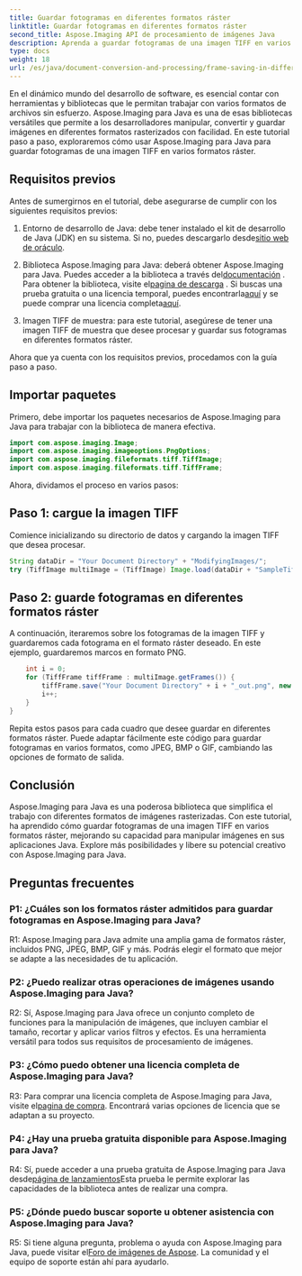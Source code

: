 ```yaml
---
title: Guardar fotogramas en diferentes formatos ráster
linktitle: Guardar fotogramas en diferentes formatos ráster
second_title: Aspose.Imaging API de procesamiento de imágenes Java
description: Aprenda a guardar fotogramas de una imagen TIFF en varios formatos ráster utilizando Aspose.Imaging para Java. Mejore la manipulación de imágenes en sus aplicaciones Java.
type: docs
weight: 18
url: /es/java/document-conversion-and-processing/frame-saving-in-different-raster-formats/
---
```

En el dinámico mundo del desarrollo de software, es esencial contar con herramientas y bibliotecas que le permitan trabajar con varios formatos de archivos sin esfuerzo. Aspose.Imaging para Java es una de esas bibliotecas versátiles que permite a los desarrolladores manipular, convertir y guardar imágenes en diferentes formatos rasterizados con facilidad. En este tutorial paso a paso, exploraremos cómo usar Aspose.Imaging para Java para guardar fotogramas de una imagen TIFF en varios formatos ráster.

## Requisitos previos

Antes de sumergirnos en el tutorial, debe asegurarse de cumplir con los siguientes requisitos previos:

1.  Entorno de desarrollo de Java: debe tener instalado el kit de desarrollo de Java (JDK) en su sistema. Si no, puedes descargarlo desde[sitio web de oráculo](https://www.oracle.com/java/technologies/javase-downloads).

2.  Biblioteca Aspose.Imaging para Java: deberá obtener Aspose.Imaging para Java. Puedes acceder a la biblioteca a través del[documentación](https://reference.aspose.com/imaging/java/) . Para obtener la biblioteca, visite el[pagina de descarga](https://releases.aspose.com/imaging/java/) . Si buscas una prueba gratuita o una licencia temporal, puedes encontrarla[aquí](https://releases.aspose.com/) y se puede comprar una licencia completa[aquí](https://purchase.aspose.com/buy).

3. Imagen TIFF de muestra: para este tutorial, asegúrese de tener una imagen TIFF de muestra que desee procesar y guardar sus fotogramas en diferentes formatos ráster.

Ahora que ya cuenta con los requisitos previos, procedamos con la guía paso a paso.

## Importar paquetes

Primero, debe importar los paquetes necesarios de Aspose.Imaging para Java para trabajar con la biblioteca de manera efectiva.

```java
import com.aspose.imaging.Image;
import com.aspose.imaging.imageoptions.PngOptions;
import com.aspose.imaging.fileformats.tiff.TiffImage;
import com.aspose.imaging.fileformats.tiff.TiffFrame;
```

Ahora, dividamos el proceso en varios pasos:

## Paso 1: cargue la imagen TIFF

Comience inicializando su directorio de datos y cargando la imagen TIFF que desea procesar.

```java
String dataDir = "Your Document Directory" + "ModifyingImages/";
try (TiffImage multiImage = (TiffImage) Image.load(dataDir + "SampleTiff1.tiff")) {
```

## Paso 2: guarde fotogramas en diferentes formatos ráster

A continuación, iteraremos sobre los fotogramas de la imagen TIFF y guardaremos cada fotograma en el formato ráster deseado. En este ejemplo, guardaremos marcos en formato PNG.

```java
    int i = 0;
    for (TiffFrame tiffFrame : multiImage.getFrames()) {
        tiffFrame.save("Your Document Directory" + i + "_out.png", new PngOptions());
        i++;
    }
}
```

Repita estos pasos para cada cuadro que desee guardar en diferentes formatos ráster. Puede adaptar fácilmente este código para guardar fotogramas en varios formatos, como JPEG, BMP o GIF, cambiando las opciones de formato de salida.

## Conclusión

Aspose.Imaging para Java es una poderosa biblioteca que simplifica el trabajo con diferentes formatos de imágenes rasterizadas. Con este tutorial, ha aprendido cómo guardar fotogramas de una imagen TIFF en varios formatos ráster, mejorando su capacidad para manipular imágenes en sus aplicaciones Java. Explore más posibilidades y libere su potencial creativo con Aspose.Imaging para Java.

## Preguntas frecuentes

### P1: ¿Cuáles son los formatos ráster admitidos para guardar fotogramas en Aspose.Imaging para Java?

R1: Aspose.Imaging para Java admite una amplia gama de formatos ráster, incluidos PNG, JPEG, BMP, GIF y más. Podrás elegir el formato que mejor se adapte a las necesidades de tu aplicación.

### P2: ¿Puedo realizar otras operaciones de imágenes usando Aspose.Imaging para Java?

R2: Sí, Aspose.Imaging para Java ofrece un conjunto completo de funciones para la manipulación de imágenes, que incluyen cambiar el tamaño, recortar y aplicar varios filtros y efectos. Es una herramienta versátil para todos sus requisitos de procesamiento de imágenes.

### P3: ¿Cómo puedo obtener una licencia completa de Aspose.Imaging para Java?

 R3: Para comprar una licencia completa de Aspose.Imaging para Java, visite el[pagina de compra](https://purchase.aspose.com/buy). Encontrará varias opciones de licencia que se adaptan a su proyecto.

### P4: ¿Hay una prueba gratuita disponible para Aspose.Imaging para Java?

 R4: Sí, puede acceder a una prueba gratuita de Aspose.Imaging para Java desde[página de lanzamientos](https://releases.aspose.com/)Esta prueba le permite explorar las capacidades de la biblioteca antes de realizar una compra.

### P5: ¿Dónde puedo buscar soporte u obtener asistencia con Aspose.Imaging para Java?

 R5: Si tiene alguna pregunta, problema o ayuda con Aspose.Imaging para Java, puede visitar el[Foro de imágenes de Aspose](https://forum.aspose.com/). La comunidad y el equipo de soporte están ahí para ayudarlo.